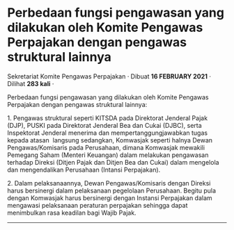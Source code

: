 Perbedaan fungsi pengawasan yang dilakukan oleh Komite Pengawas Perpajakan dengan pengawas struktural lainnya
=============================================================================================================

Sekretariat Komite Pengawas Perpajakan · Dibuat **16 FEBRUARY 2021** · Dilihat **283 kali** ·

Perbedaan fungsi pengawasan yang dilakukan oleh Komite Pengawas Perpajakan dengan pengawas struktural lainnya:

  
1\. Pengawas struktural seperti KITSDA pada Direktorat Jenderal Pajak (DJP), PUSKI pada Direktorat Jenderal Bea dan Cukai (DJBC), serta Inspektorat Jenderal menerima dan mempertanggungjawabkan tugas kepada atasan  langsung sedangkan, Komwasjak seperti halnya Dewan Pengawas/Komisaris pada Perusahaan, dimana Komwasjak mewakili Pemegang Saham (Menteri Keuangan) dalam melakukan pengawasan terhadap Direksi (Ditjen Pajak dan Ditjen Bea dan Cukai) dalam mengelola dan mengendalikan Perusahaan (Intansi Perpajakan).  

2\. Dalam pelaksanaannya, Dewan Pengawas/Komisaris dengan Direksi harus bersinergi dalam pelaksanaan pegelolaan Perusahaan. Begitu pula dengan Komwasjak harus bersinergi dengan Instansi Perpajakan dalam mengawasi pelaksanaan peraturan perpajakan sehingga dapat menimbulkan rasa keadilan bagi Wajib Pajak.

  

  
  
  

* * *